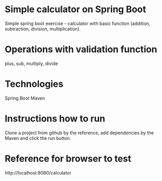 # Simple calculator on Spring Boot

Simple spring boot exercise - calculator with basic function (addition, subtraction, division, multiplication). 

# Operations with validation function

plus, sub, multiply, divide

# Technologies

Spring Boot
Maven

# Instructions how to run

Clone a project from github by the reference, add dependencies by the Maven and click the run button.

# Reference for browser to test

http://localhost:8080/calculator
